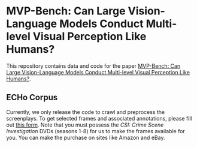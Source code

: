 # MVP-Bench: Can Large Vision-Language Models Conduct Multi-level Visual Perception Like Humans?

This repository contains data and code for the paper [MVP-Bench: Can Large Vision-Language Models Conduct Multi-level Visual Perception Like Humans?](). 

## ECHo Corpus

Currently, we only release the code to crawl and preprocess the screenplays.
To get selected frames and associated annotations, please fill out [this form](https://docs.google.com/forms/d/e/1FAIpQLScchFnDYqmCxtwe5GszhCTeM4MPs2HOAYPXeCbSgM5614_kiQ/viewform?vc=0&c=0&w=1&flr=0&usp=mail_form_link).
Note that you must possess the _CSI: Crime Scene Investigation_ DVDs (seasons 1-8) for us to make the frames available for you.
You can make the purchase on sites like Amazon and eBay.
